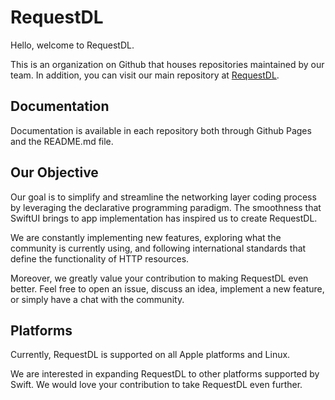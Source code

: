 # RequestDL

Hello, welcome to RequestDL.

This is an organization on Github that houses repositories maintained by our team. In addition, you can visit our main repository at [RequestDL](https://github.com/request-dl/request-dl).

## Documentation

Documentation is available in each repository both through Github Pages and the README.md file.

## Our Objective

Our goal is to simplify and streamline the networking layer coding process by leveraging the declarative programming paradigm. The smoothness that SwiftUI brings to app implementation has inspired us to create RequestDL.

We are constantly implementing new features, exploring what the community is currently using, and following international standards that define the functionality of HTTP resources.

Moreover, we greatly value your contribution to making RequestDL even better. Feel free to open an issue, discuss an idea, implement a new feature, or simply have a chat with the community.

## Platforms

Currently, RequestDL is supported on all Apple platforms and Linux.

We are interested in expanding RequestDL to other platforms supported by Swift. We would love your contribution to take RequestDL even further.